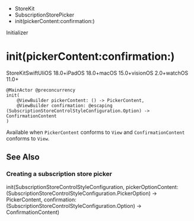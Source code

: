

- StoreKit
- SubscriptionStorePicker
-  init(pickerContent:confirmation:) 

Initializer

# init(pickerContent:confirmation:)

StoreKitSwiftUIiOS 18.0+iPadOS 18.0+macOS 15.0+visionOS 2.0+watchOS 11.0+

``` source
@MainActor @preconcurrency
init(
    @ViewBuilder pickerContent: () -> PickerContent,
    @ViewBuilder confirmation: @escaping (SubscriptionStoreControlStyleConfiguration.Option) -> ConfirmationContent
)
```

Available when `PickerContent` conforms to `View` and `ConfirmationContent` conforms to `View`.

## See Also

### Creating a subscription store picker

init(SubscriptionStoreControlStyleConfiguration, pickerOptionContent: (SubscriptionStoreControlStyleConfiguration.PickerOption) -> PickerContent, confirmation: (SubscriptionStoreControlStyleConfiguration.Option) -> ConfirmationContent)

